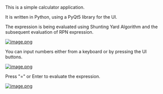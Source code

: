 This is a simple calculator application. 

It is written in Python, using a PyQt5 library for the UI.

The expression is being evaluated using Shunting Yard Algorithm and the subsequent evaluation of RPN expression.

[![image.png](https://i.postimg.cc/Nf0SQXS2/image.png)](https://postimg.cc/RqjXRWMv)

You can input numbers either from a keyboard or by pressing the UI buttons.

[![image.png](https://i.postimg.cc/tCPSqzDT/image.png)](https://postimg.cc/vcYLXfJF)

Press "=" or Enter to evaluate the expression.

[![image.png](https://i.postimg.cc/DZ9rHt9c/image.png)](https://postimg.cc/ygT3SrYJ)
